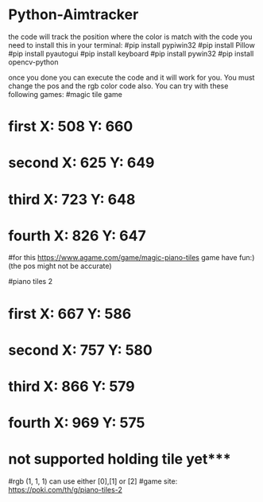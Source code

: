 # Python-Aimtracker
the code will track the position where the color is match with the code
you need to install this in your terminal:
#pip install pypiwin32
#pip install Pillow
#pip install pyautogui
#pip install keyboard
#pip install pywin32
#pip install opencv-python

once you done you can execute the code and it will work for you.
You must change the pos and the rgb color code also.
You can try with these following games:
#magic tile game
# first X:  508 Y:  660
# second X:  625 Y:  649
# third X:  723 Y:  648
# fourth X:  826 Y:  647
#for this https://www.agame.com/game/magic-piano-tiles game have fun:) (the pos might not be accurate)

#piano tiles 2
# first X:  667 Y:  586
# second X: 757 Y:  580
# third X:  866 Y:  579
# fourth X:  969 Y:  575
# not supported holding tile yet***
#rgb (1, 1, 1) can use either [0],[1] or [2]
#game site:  https://poki.com/th/g/piano-tiles-2

